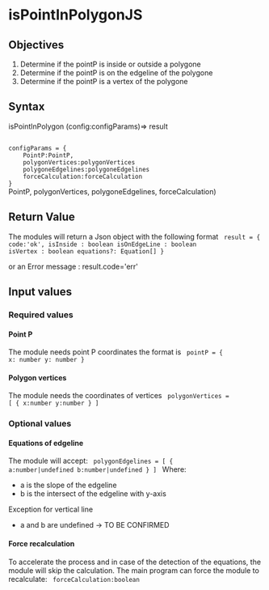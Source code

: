 # isPointInPolygonJS

## Objectives

1. Determine if the pointP is inside or outside a polygone
2. Determine if the pointP is on the edgeline of the polygone
3. Determine if the pointP is a vertex of the polygone

## Syntax


isPointInPolygon (config:configParams)=> result

<code>
configParams = {
	PointP:PointP,
	polygonVertices:polygonVertices
	polygoneEdgelines:polygoneEdgelines
	forceCalculation:forceCalculation
}
</code>
PointP, polygonVertices, polygoneEdgelines, forceCalculation)

## Return Value
The modules will return a Json object with the following format
<code>
result = {
	code:'ok',
	isInside : boolean
	isOnEdgeLine : boolean
	isVertex : boolean
	equations?: Equation[]
}
</code>

or an Error message : result.code='err'

## Input values

### Required values
#### Point P
The module needs point P coordinates
the format is 
<code>
pointP = { 
	x: number
	y: number
}
</code>

#### Polygon vertices
The module needs the coordinates of vertices
<code>
polygonVertices = [
	{
		x:number
		y:number
	}
]
</code>

### Optional values
#### Equations of edgeline
The module will accept:
<code>
polygonEdgelines = [
	{
		a:number|undefined
		b:number|undefined
	}
]
</code>
Where:
- a is the slope of the edgeline
- b is the intersect of the edgeline with y-axis

Exception for vertical line
- a and b are undefined -> TO BE CONFIRMED

#### Force recalculation
To accelerate the process and in case of the detection of the equations, the module will skip the calculation.
The main program can force the module to recalculate:
<code>
forceCalculation:boolean
</code>
